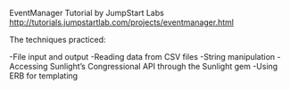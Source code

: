 EventManager Tutorial by JumpStart Labs http://tutorials.jumpstartlab.com/projects/eventmanager.html

The techniques practiced:

-File input and output
-Reading data from CSV files
-String manipulation
-Accessing Sunlight’s Congressional API through the Sunlight gem
-Using ERB for templating
